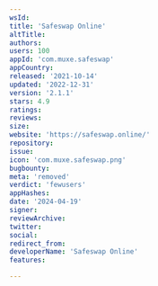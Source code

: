 ```yaml
---
wsId: 
title: 'Safeswap Online'
altTitle: 
authors: 
users: 100
appId: 'com.muxe.safeswap'
appCountry: 
released: '2021-10-14'
updated: '2022-12-31'
version: '2.1.1'
stars: 4.9
ratings: 
reviews: 
size: 
website: 'https://safeswap.online/'
repository: 
issue: 
icon: 'com.muxe.safeswap.png'
bugbounty: 
meta: 'removed'
verdict: 'fewusers'
appHashes: 
date: '2024-04-19'
signer: 
reviewArchive: 
twitter: 
social: 
redirect_from: 
developerName: 'Safeswap Online'
features: 

---
```


